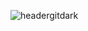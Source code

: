 ![headergitdark](https://user-images.githubusercontent.com/96199659/210769663-3219b5cf-e49b-4529-a16f-4e9730dc0698.gif)

<!-- ### Hi there 👋 -->

<!--
**dd-nd/dd-nd** is a ✨ _special_ ✨ repository because its `README.md` (this file) appears on your GitHub profile.

Here are some ideas to get you started:

- 🔭 I’m currently working on ...
- 🌱 I’m currently learning ...
- 👯 I’m looking to collaborate on ...
- 🤔 I’m looking for help with ...
- 💬 Ask me about ...
- 📫 How to reach me: ...
- 😄 Pronouns: ...
- ⚡ Fun fact: ...
-->

